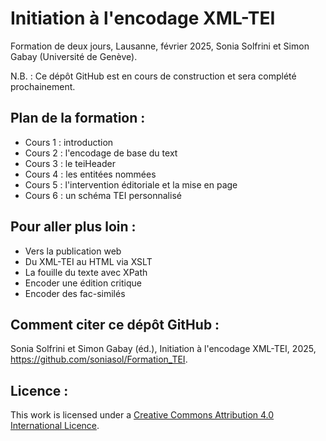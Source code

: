 # Initiation à l'encodage XML-TEI

Formation de deux jours, Lausanne, février 2025, Sonia Solfrini et Simon Gabay (Université de Genève).

N.B. : Ce dépôt GitHub est en cours de construction et sera complété prochainement.


## Plan de la formation :

- Cours 1 : introduction
- Cours 2 : l'encodage de base du text
- Cours 3 : le teiHeader
- Cours 4 : les entitées nommées
- Cours 5 : l'intervention éditoriale et la mise en page
- Cours 6 : un schéma TEI personnalisé

## Pour aller plus loin :

- Vers la publication web
- Du XML-TEI au HTML via XSLT
- La fouille du texte avec XPath
- Encoder une édition critique
- Encoder des fac-similés


## Comment citer ce dépôt GitHub :

Sonia Solfrini et Simon Gabay (éd.), Initiation à l'encodage XML-TEI, 2025, https://github.com/soniasol/Formation_TEI.


## Licence :

This work is licensed under a [Creative Commons Attribution 4.0 International Licence](https://creativecommons.org/licenses/by-sa/4.0/).
